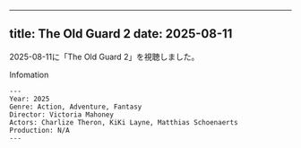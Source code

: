 
---
title: The Old Guard 2
date: 2025-08-11
---

2025-08-11に「The Old Guard 2」を視聴しました。

Infomation
```
---
Year: 2025
Genre: Action, Adventure, Fantasy
Director: Victoria Mahoney
Actors: Charlize Theron, KiKi Layne, Matthias Schoenaerts
Production: N/A
---
```

